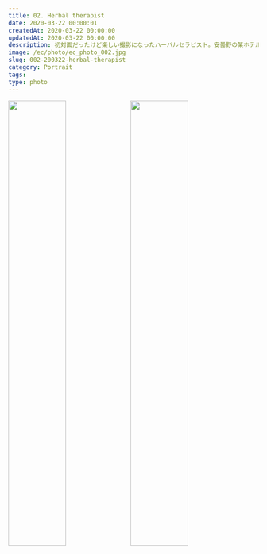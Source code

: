 ```yaml
---
title: 02. Herbal therapist
date: 2020-03-22 00:00:01
createdAt: 2020-03-22 00:00:00
updatedAt: 2020-03-22 00:00:00
description: 初対面だったけど楽しい撮影になったハーバルセラピスト。安曇野の某ホテルで撮影しました。
image: /ec/photo/ec_photo_002.jpg  
slug: 002-200322-herbal-therapist
category: Portrait
tags:
type: photo
---
```


<img src="https://portfolio.nnamm.com/_gallery/photo/002/img3.jpg" alt="">

<div class="nam__wc-margin-top4 nam__wc-2in1-center">
<img src="https://portfolio.nnamm.com/_gallery/photo/002/img1.jpg" alt=""
     style="display: inline-block; width: 48%">
<img src="https://portfolio.nnamm.com/_gallery/photo/002/img2.jpg" alt=""
     style="display: inline-block; width: 48%">
</div>

<div class="nam__wc-margin-top2">
<img src="https://portfolio.nnamm.com/_gallery/photo/002/img9.jpg" alt=""
     class="nam__wc-right-align-4d5">
<img src="https://portfolio.nnamm.com/_gallery/photo/002/img7.jpg" alt=""
     class="nam__wc-margin-top1 nam__wc-left-align-4d5">
</div>

<div class="nam__wc-margin-top4">
<img src="https://portfolio.nnamm.com/_gallery/photo/002/img5.jpg" alt="">
<img src="https://portfolio.nnamm.com/_gallery/photo/002/img4.jpg" alt=""
     class="nam__wc-margin-top1 nam__wc-1in1-y-center">
<img src="https://portfolio.nnamm.com/_gallery/photo/002/img8.jpg" alt=""
     class="nam__wc-margin-top1">
</div>

<div class="nam__wc-margin-top4">
<img src="https://portfolio.nnamm.com/_gallery/photo/002/img6.jpg" alt="">
<img src="https://portfolio.nnamm.com/_gallery/photo/002/img10.jpg" alt=""
     class="nam__wc-margin-top">
</div>
